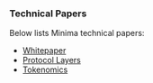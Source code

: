 ### Technical Papers

Below lists Minima technical papers:

+ [Whitepaper](https://cdn.minima.global/media/2020/12/08/Minima_Whitepaper_v8.pdf)
+ [Protocol Layers](https://cdn.minima.global/media/2021/01/04/Protocol_Layers_.pdf)
+ [Tokenomics](https://cdn.minima.global/media/2021/01/04/Minima_Token_Economics.pdf)
